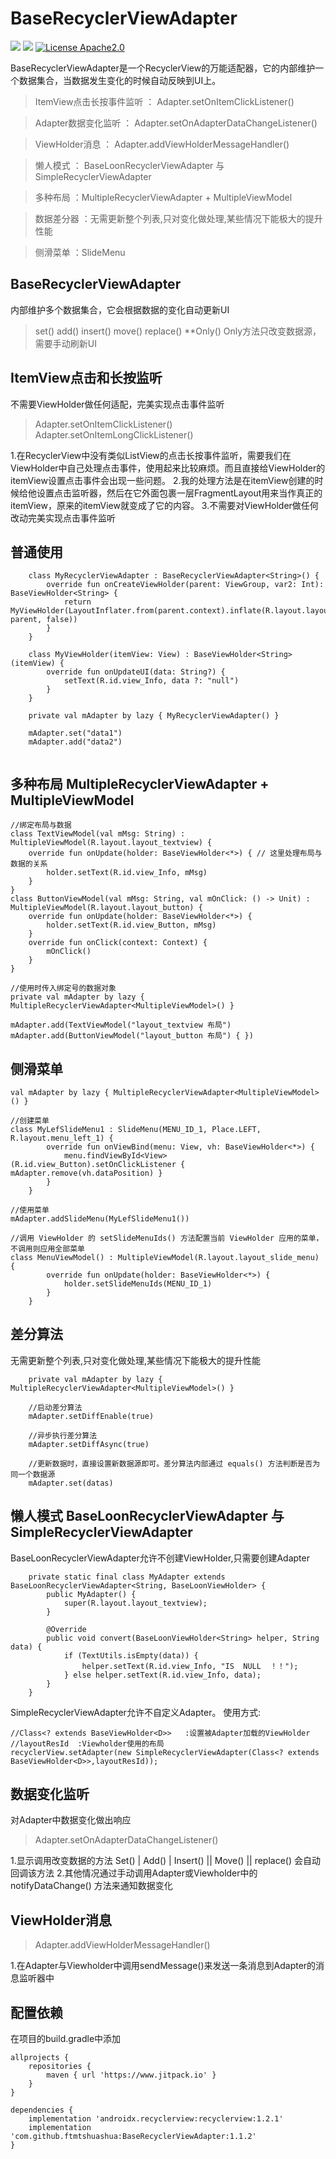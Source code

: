 BaseRecyclerViewAdapter
=====
[![](https://jitpack.io/v/ftmtshuashua/BaseRecyclerViewAdapter.svg)](https://jitpack.io/#ftmtshuashua/BaseRecyclerViewAdapter)
![](https://img.shields.io/badge/android-4.0%2B-blue)
[![License Apache2.0](http://img.shields.io/badge/license-Apache2.0-brightgreen.svg?style=flat)](http://www.apache.org/licenses/LICENSE-2.0.html)

BaseRecyclerViewAdapter是一个RecyclerView的万能适配器，它的内部维护一个数据集合，当数据发生变化的时候自动反映到UI上。

> ItemView点击长按事件监听 ： Adapter.setOnItemClickListener()

> Adapter数据变化监听 ： Adapter.setOnAdapterDataChangeListener()

> ViewHolder消息 ： Adapter.addViewHolderMessageHandler()

> 懒人模式 ： BaseLoonRecyclerViewAdapter 与 SimpleRecyclerViewAdapter

> 多种布局 ：MultipleRecyclerViewAdapter + MultipleViewModel

> 数据差分器 ：无需更新整个列表,只对变化做处理,某些情况下能极大的提升性能

> 侧滑菜单 ：SlideMenu

## BaseRecyclerViewAdapter

内部维护多个数据集合，它会根据数据的变化自动更新UI
> set()
> add()
> insert()
> move()
> replace()
> **Only() Only方法只改变数据源，需要手动刷新UI

## ItemView点击和长按监听

不需要ViewHolder做任何适配，完美实现点击事件监听
> Adapter.setOnItemClickListener()
> Adapter.setOnItemLongClickListener()

1.在RecyclerView中没有类似ListView的点击长按事件监听，需要我们在ViewHolder中自己处理点击事件，使用起来比较麻烦。而且直接给ViewHolder的itemView设置点击事件会出现一些问题。
2.我的处理方法是在itemView创建的时候给他设置点击监听器，然后在它外面包裹一层FragmentLayout用来当作真正的itemView，原来的itemView就变成了它的内容。 3.不需要对ViewHolder做任何改动完美实现点击事件监听

## 普通使用

```
    class MyRecyclerViewAdapter : BaseRecyclerViewAdapter<String>() {
        override fun onCreateViewHolder(parent: ViewGroup, var2: Int): BaseViewHolder<String> {
            return MyViewHolder(LayoutInflater.from(parent.context).inflate(R.layout.layout_textview, parent, false))
        }
    }

    class MyViewHolder(itemView: View) : BaseViewHolder<String>(itemView) {
        override fun onUpdateUI(data: String?) {
            setText(R.id.view_Info, data ?: "null")
        }
    }

    private val mAdapter by lazy { MyRecyclerViewAdapter() }
 
    mAdapter.set("data1")
    mAdapter.add("data2")


```

## 多种布局 MultipleRecyclerViewAdapter + MultipleViewModel

```
//绑定布局与数据
class TextViewModel(val mMsg: String) : MultipleViewModel(R.layout.layout_textview) {
    override fun onUpdate(holder: BaseViewHolder<*>) { // 这里处理布局与数据的关系
        holder.setText(R.id.view_Info, mMsg)
    }
}
class ButtonViewModel(val mMsg: String, val mOnClick: () -> Unit) : MultipleViewModel(R.layout.layout_button) {
    override fun onUpdate(holder: BaseViewHolder<*>) {
        holder.setText(R.id.view_Button, mMsg)
    }
    override fun onClick(context: Context) {
        mOnClick()
    }
}

//使用时传入绑定号的数据对象
private val mAdapter by lazy { MultipleRecyclerViewAdapter<MultipleViewModel>() }

mAdapter.add(TextViewModel("layout_textview 布局") 
mAdapter.add(ButtonViewModel("layout_button 布局") { })

```

## 侧滑菜单

```
val mAdapter by lazy { MultipleRecyclerViewAdapter<MultipleViewModel>() }

//创建菜单
class MyLefSlideMenu1 : SlideMenu(MENU_ID_1, Place.LEFT, R.layout.menu_left_1) {
        override fun onViewBind(menu: View, vh: BaseViewHolder<*>) {
            menu.findViewById<View>(R.id.view_Button).setOnClickListener { mAdapter.remove(vh.dataPosition) }
        }
    }
    
//使用菜单
mAdapter.addSlideMenu(MyLefSlideMenu1())

//调用 ViewHolder 的 setSlideMenuIds() 方法配置当前 ViewHolder 应用的菜单，不调用则应用全部菜单
class MenuViewModel() : MultipleViewModel(R.layout.layout_slide_menu) {
        override fun onUpdate(holder: BaseViewHolder<*>) {
            holder.setSlideMenuIds(MENU_ID_1)
        }
    }
```

## 差分算法

无需更新整个列表,只对变化做处理,某些情况下能极大的提升性能

```
    private val mAdapter by lazy { MultipleRecyclerViewAdapter<MultipleViewModel>() }
    
    //启动差分算法
    mAdapter.setDiffEnable(true)    
    
    //异步执行差分算法
    mAdapter.setDiffAsync(true)    
    
    //更新数据时，直接设置新数据源即可。差分算法内部通过 equals() 方法判断是否为同一个数据源
    mAdapter.set(datas)
```

## 懒人模式 BaseLoonRecyclerViewAdapter 与 SimpleRecyclerViewAdapter

BaseLoonRecyclerViewAdapter允许不创建ViewHolder,只需要创建Adapter

```
    private static final class MyAdapter extends BaseLoonRecyclerViewAdapter<String, BaseLoonViewHolder> {
        public MyAdapter() {
            super(R.layout.layout_textview);
        }

        @Override
        public void convert(BaseLoonViewHolder<String> helper, String data) {
            if (TextUtils.isEmpty(data)) {
                helper.setText(R.id.view_Info, "IS  NULL  ！！");
            } else helper.setText(R.id.view_Info, data);
        }
    }
```

SimpleRecyclerViewAdapter允许不自定义Adapter。 使用方式:

```
//Class<? extends BaseViewHolder<D>>   :设置被Adapter加载的ViewHolder
//layoutResId  :Viewholder使用的布局
recyclerView.setAdapter(new SimpleRecyclerViewAdapter(Class<? extends BaseViewHolder<D>>,layoutResId));
```

## 数据变化监听

对Adapter中数据变化做出响应
> Adapter.setOnAdapterDataChangeListener()

1.显示调用改变数据的方法 Set() | Add()  | Insert()  || Move() || replace() 会自动回调该方法 2.其他情况通过手动调用Adapter或Viewholder中的 notifyDataChange() 方法来通知数据变化

## ViewHolder消息

> Adapter.addViewHolderMessageHandler()

1.在Adapter与Viewholder中调用sendMessage()来发送一条消息到Adapter的消息监听器中

## 配置依赖

在项目的build.gradle中添加

```
allprojects {
    repositories {
        maven { url 'https://www.jitpack.io' }
    }
}
```

```
dependencies {
    implementation 'androidx.recyclerview:recyclerview:1.2.1'
    implementation 'com.github.ftmtshuashua:BaseRecyclerViewAdapter:1.1.2'
}
``` 

 